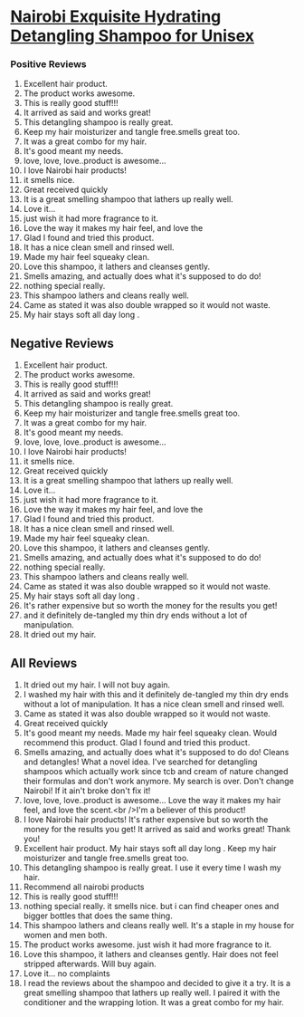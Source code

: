 # [Nairobi Exquisite Hydrating Detangling Shampoo for Unisex](https://products.checkmycream.com/products/Nairobi-Exquisite-Hydrating-Detangling-Shampoo-for-Unisex.html)

### Positive Reviews

<ol>
      <li>Excellent hair product.</li>
      <li>The product works awesome.  </li>
      <li>This is really good stuff!!!</li>
      <li>It arrived as said and works great!  </li>
      <li>This detangling shampoo is really great.</li>
      <li>Keep my hair moisturizer and tangle free.smells great too.</li>
      <li>It was a great combo for my hair.</li>
      <li>It&#x27;s good meant my needs.</li>
      <li>love, love, love..product is awesome...</li>
      <li>I love Nairobi hair products!  </li>
      <li>it smells nice.</li>
      <li>Great received quickly</li>
      <li>It is a great smelling shampoo that lathers up really well.  </li>
      <li>Love it...</li>
      <li>just wish it had more fragrance to it.</li>
      <li>Love the way it makes my hair feel, and love the</li>
      <li>Glad I found and tried this product.</li>
      <li>It has a nice clean smell and rinsed well.</li>
      <li>Made my hair feel squeaky clean.</li>
      <li>Love this shampoo, it lathers and cleanses gently.</li>
      <li>Smells amazing, and actually does what it&#x27;s supposed to do do!</li>
      <li>nothing special really.</li>
      <li>This shampoo lathers and cleans really well.</li>
      <li>Came as stated it was also double wrapped so it would not waste.</li>
      <li>My hair stays soft all day long .</li>
</ol>


<h2>Negative Reviews</h2>
<ol>
<li> Excellent hair product.</li>
<li> The product works awesome.  </li>
<li> This is really good stuff!!!</li>
<li> It arrived as said and works great!  </li>
<li> This detangling shampoo is really great.</li>
<li> Keep my hair moisturizer and tangle free.smells great too.</li>
<li> It was a great combo for my hair.</li>
<li> It&#x27;s good meant my needs.</li>
<li> love, love, love..product is awesome...</li>
<li> I love Nairobi hair products!  </li>
<li> it smells nice.</li>
<li> Great received quickly</li>
<li> It is a great smelling shampoo that lathers up really well.  </li>
<li> Love it...</li>
<li> just wish it had more fragrance to it.</li>
<li> Love the way it makes my hair feel, and love the</li>
<li> Glad I found and tried this product.</li>
<li> It has a nice clean smell and rinsed well.</li>
<li> Made my hair feel squeaky clean.</li>
<li> Love this shampoo, it lathers and cleanses gently.</li>
<li> Smells amazing, and actually does what it&#x27;s supposed to do do!</li>
<li> nothing special really.</li>
<li> This shampoo lathers and cleans really well.</li>
<li> Came as stated it was also double wrapped so it would not waste.</li>
<li> My hair stays soft all day long .</li>
<li> It&#x27;s rather expensive but so worth the money for the results you get!  </li>
<li> and it definitely de-tangled my thin dry ends without a lot of manipulation.  </li>
<li> It dried out my hair.</li>
</ol>

<h2>All Reviews</h2>

<ol>
    <li> It dried out my hair. I will not buy again.</li>
    <li> I washed my hair with this and it definitely de-tangled my thin dry ends without a lot of manipulation.  It has a nice clean smell and rinsed well.</li>
    <li> Came as stated it was also double wrapped so it would not waste.</li>
    <li> Great received quickly</li>
    <li> It&#x27;s good meant my needs. Made my hair feel squeaky clean. Would recommend this product. Glad I found and tried this product.</li>
    <li> Smells amazing, and actually does what it&#x27;s supposed to do do! Cleans and detangles! What a novel idea. I&#x27;ve searched for detangling shampoos which actually work since tcb and cream of nature changed their formulas and don&#x27;t work anymore. My search is over. Don&#x27;t change Nairobi! If it ain&#x27;t broke don&#x27;t fix it!</li>
    <li> love, love, love..product is awesome... Love the way it makes my hair feel, and love the scent.&lt;br /&gt;I&#x27;m a believer of this product!</li>
    <li> I love Nairobi hair products!  It&#x27;s rather expensive but so worth the money for the results you get!  It arrived as said and works great!  Thank you!</li>
    <li> Excellent hair product. My hair stays soft all day long . Keep my hair moisturizer and tangle free.smells great too.</li>
    <li> This detangling shampoo is really great. I use it every time I wash my hair.</li>
    <li> Recommend all nairobi products</li>
    <li> This is really good stuff!!!</li>
    <li> nothing special really. it smells nice. but i can find cheaper ones and bigger bottles that does the same thing.</li>
    <li> This shampoo lathers and cleans really well. It&#x27;s a staple in my house for women and men both.</li>
    <li> The product works awesome.  just wish it had more fragrance to it.</li>
    <li> Love this shampoo, it lathers and cleanses gently. Hair does not feel stripped afterwards. Will buy again.</li>
    <li> Love it... no complaints</li>
    <li> I read the reviews about the shampoo and decided to give it a try.  It is a great smelling shampoo that lathers up really well.  I paired it with the conditioner and the wrapping lotion.  It was a great combo for my hair.</li>
</ol>




